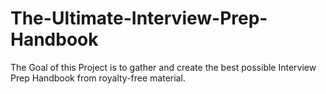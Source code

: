 # The-Ultimate-Interview-Prep-Handbook
The Goal of this Project is to gather and create the best possible Interview Prep Handbook from royalty-free material. 
